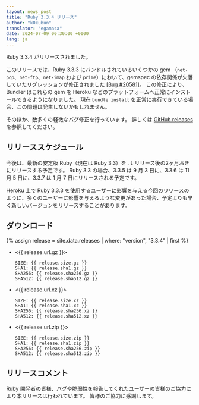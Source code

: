```yaml
---
layout: news_post
title: "Ruby 3.3.4 リリース"
author: "k0kubun"
translator: "egamasa"
date: 2024-07-09 00:30:00 +0000
lang: ja
---
```


Ruby 3.3.4 がリリースされました。

このリリースでは、Ruby 3.3.3 にバンドルされているいくつかの gem （`net-pop`、`net-ftp`、`net-imap` および `prime`）において、gemspec の依存関係が欠落していたリグレッションが修正されました [[Bug #20581]](https://bugs.ruby-lang.org/issues/20581)。
この修正により、Bundler はこれらの gem を Heroku などのプラットフォームへ正常にインストールできるようになりました。
現在 `bundle install` を正常に実行できている場合、この問題は発生しないかもしれません。

そのほか、数多くの軽微なバグ修正を行っています。
詳しくは [GitHub releases](https://github.com/ruby/ruby/releases/tag/v3_3_4) を参照してください。

## リリーススケジュール

今後は、最新の安定版 Ruby（現在は Ruby 3.3）を `.1` リリース後の2ヶ月おきにリリースする予定です。
Ruby 3.3 の場合、3.3.5 は 9 月 3 日に、3.3.6 は 11 月 5 日に、3.3.7 は 1 月 7 日にリリースされる予定です。

Heroku 上で Ruby 3.3.3 を使用するユーザーに影響を与える今回のリリースのように、多くのユーザーに影響を与えるような変更があった場合、予定よりも早く新しいバージョンをリリースすることがあります。

## ダウンロード

{% assign release = site.data.releases | where: "version", "3.3.4" | first %}

* <{{ release.url.gz }}>

      SIZE: {{ release.size.gz }}
      SHA1: {{ release.sha1.gz }}
      SHA256: {{ release.sha256.gz }}
      SHA512: {{ release.sha512.gz }}

* <{{ release.url.xz }}>

      SIZE: {{ release.size.xz }}
      SHA1: {{ release.sha1.xz }}
      SHA256: {{ release.sha256.xz }}
      SHA512: {{ release.sha512.xz }}

* <{{ release.url.zip }}>

      SIZE: {{ release.size.zip }}
      SHA1: {{ release.sha1.zip }}
      SHA256: {{ release.sha256.zip }}
      SHA512: {{ release.sha512.zip }}

## リリースコメント

Ruby 開発者の皆様、バグや脆弱性を報告してくれたユーザーの皆様のご協力により本リリースは行われています。
皆様のご協力に感謝します。

